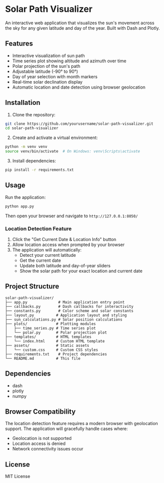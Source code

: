 # Solar Path Visualizer

An interactive web application that visualizes the sun's movement across the sky for any given latitude and day of the year. Built with Dash and Plotly.

## Features

- Interactive visualization of sun path
- Time series plot showing altitude and azimuth over time
- Polar projection of the sun's path
- Adjustable latitude (-90° to 90°)
- Day of year selection with month markers
- Real-time solar declination display
- Automatic location and date detection using browser geolocation

## Installation

1. Clone the repository:
```bash
git clone https://github.com/yourusername/solar-path-visualizer.git
cd solar-path-visualizer
```

2. Create and activate a virtual environment:
```bash
python -m venv venv
source venv/bin/activate  # On Windows: venv\Scripts\activate
```

3. Install dependencies:
```bash
pip install -r requirements.txt
```

## Usage

Run the application:
```bash
python app.py
```

Then open your browser and navigate to `http://127.0.0.1:8050/`

### Location Detection Feature

1. Click the "Get Current Date & Location Info" button
2. Allow location access when prompted by your browser
3. The application will automatically:
   - Detect your current latitude
   - Get the current date
   - Update both latitude and day-of-year sliders
   - Show the solar path for your exact location and current date

## Project Structure

```
solar-path-visualizer/
├── app.py              # Main application entry point
├── callbacks.py        # Dash callbacks for interactivity
├── constants.py        # Color scheme and solar constants
├── layout.py          # Application layout and styling
├── sun_calculations.py # Solar position calculations
├── plots/             # Plotting modules
│   ├── time_series.py # Time series plot
│   └── polar.py       # Polar projection plot
├── templates/         # HTML templates
│   └── index.html     # Custom HTML template
├── assets/            # Static assets
│   └── custom.css     # Custom CSS styles
├── requirements.txt    # Project dependencies
└── README.md          # This file
```

## Dependencies

- dash
- plotly
- numpy

## Browser Compatibility

The location detection feature requires a modern browser with geolocation support. The application will gracefully handle cases where:
- Geolocation is not supported
- Location access is denied
- Network connectivity issues occur

## License

MIT License 